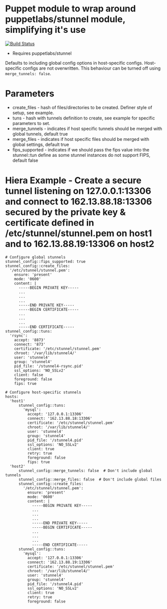# Puppet module to wrap around puppetlabs/stunnel module, simplifying it's use
[![Build Status](https://travis-ci.org/Adaptavist/puppet-stunnel_config.svg?branch=master)](https://travis-ci.org/Adaptavist/puppet-stunnel_config)

* Requires puppetlabs/stunnel

Defaults to including global config options in host-specific configs. Host-specific configs
are not overwritten. This behaviour can be turned off using `merge_tunnels: false`.

# Parameters

* create_files - hash of files/directories to be created. Definer style of setup, see example. 
* tuns - hash with tunnels definition to create, see example for specific parameters to set.
* merge_tunnels - indicates if host specific tunnels should be merged with global tunnels, default true
* merge_files - indicates if host specific files should be merged with global settings, default true
* fips_supported - indicates if we should pass the fips value into the stunnel::tun define as some stunnel instances do not support FIPS, default false

# Hiera Example - Create a secure tunnel listening on 127.0.0.1:13306 and connect to 162.13.88.18:13306 secured by the private key & certificate defined in /etc/stunnel/stunnel.pem on host1 and to 162.13.88.19:13306 on host2

```
# Configure global stunnels
stunnel_config::fips_supported: true
stunnel_config::create_files:
  '/etc/stunnel/stunnel.pem':
    ensure: 'present'
    mode: '0600'
    content: |
      -----BEGIN PRIVATE KEY-----
      ...
      ...
      ...
      -----END PRIVATE KEY-----
      -----BEGIN CERTIFICATE-----
      ...
      ...
      ...
      -----END CERTIFICATE-----
stunnel_config::tuns:
  'rsync':
    accept: '8873'
    connect: '873'
    certificate: '/etc/stunnel/stunnel.pem'
    chroot: '/var/lib/stunnel4/'
    user: 'stunnel4'
    group: 'stunnel4'
    pid_file: '/stunnel4-rsync.pid'
    ssl_options: 'NO_SSLv2'
    client: false
    foreground: false
    fips: true

# Configure host-specific stunnels
hosts:
  'host1'
      stunnel_config::tuns:
        'mysql':
          accept: '127.0.0.1:13306'
          connect: '162.13.88.18:13306'
          certificate: '/etc/stunnel/stunnel.pem'
          chroot: '/var/lib/stunnel4/'
          user: 'stunnel4'
          group: 'stunnel4'
          pid_file: '/stunnel4.pid'
          ssl_options: 'NO_SSLv2'
          client: true
          retry: true
          foreground: false
          fips: true
  'host2'
      stunnel_config::merge_tunnels: false  # Don't include global tunnels
      stunnel_config::merge_files: false  # Don't include global files
      stunnel_config::create_files:
        '/etc/stunnel/stunnel.pem':
          ensure: 'present'
          mode: '0600'
          content: |
            -----BEGIN PRIVATE KEY-----
            ...
            ...
            ...
            -----END PRIVATE KEY-----
            -----BEGIN CERTIFICATE-----
            ...
            ...
            ...
            -----END CERTIFICATE-----
      stunnel_config::tuns:
        'mysql':
          accept: '127.0.0.1:13306'
          connect: '162.13.88.19:13306'
          certificate: '/etc/stunnel/stunnel.pem'
          chroot: '/var/lib/stunnel4/'
          user: 'stunnel4'
          group: 'stunnel4'
          pid_file: '/stunnel4.pid'
          ssl_options: 'NO_SSLv2'
          client: true
          retry: true
          foreground: false
```
